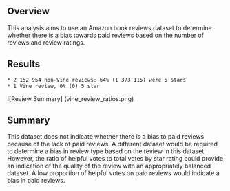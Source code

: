 ## Overview

This analysis aims to use an Amazon book reviews dataset to determine whether there is a bias towards paid reviews based on the number of reviews and review ratings.

## Results

	* 2 152 954 non-Vine reviews; 64% (1 373 115) were 5 stars
	* 1 Vine review, 0% (0) 5 star 

![Review Summary] (vine_review_ratios.png)

## Summary

This dataset does not indicate whether there is a bias to paid reviews because of the lack of paid reviews. A different dataset would be required to determine a bias in review type based on the review in this dataset. However, the ratio of helpful votes to total votes by star rating could provide an indication of the quality of the review with an appropriately balanced dataset. A low proportion of helpful votes on paid reviews  would indicate a bias in paid reviews. 
